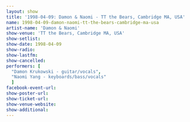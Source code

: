 ```yaml
---
layout: show
title: '1998-04-09: Damon & Naomi - TT the Bears, Cambridge MA, USA'
name: 1998-04-09-damon-naomi-tt-the-bears-cambridge-ma-usa
artist-name: 'Damon & Naomi'
show-venue: 'TT the Bears, Cambridge MA, USA'
show-setlist: 
show-date: 1998-04-09
show-radio: 
show-lastfm: 
show-cancelled: 
performers: [
  "Damon Krukowski - guitar/vocals",
  "Naomi Yang - keyboards/bass/vocals"
  ]
facebook-event-url: 
show-poster-url: 
show-ticket-url: 
show-venue-website: 
show-additional: 
---
```


